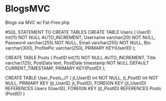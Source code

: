 # BlogsMVC
Blogs via MVC w/ Fat-Free php

#SQL STATEMENT TO CREATE TABLES
CREATE TABLE Users (
  UserID int(11) NOT NULL AUTO_INCREMENT,
  Username varchar(20) NOT NULL,
  Password varchar(255) NOT NULL,
  Email varchar(255) NOT NULL,
  Bio varchar(300),
  ProfilePic varchar(250),
  PRIMARY KEY(UserID)
);

CREATE TABLE Posts (
  PostID int(11) NOT NULL AUTO_INCREMENT,
  Title varchar(125),
  PostData text,
  PostDate timestamp NOT NULL DEFAULT CURRENT_TIMESTAMP,
  PRIMARY KEY(PostID)
);

CREATE TABLE User_Posts_JT (
  jt_UserID int NOT NULL,
  jt_PostID int NOT NULL,
  PRIMARY KEY (jt_UserID, jt_PostID),
	FOREIGN KEY (jt_UserID) REFERENCES Users (UserID),
	FOREIGN KEY (jt_PostID) REFERENCES Posts (PostID)
)